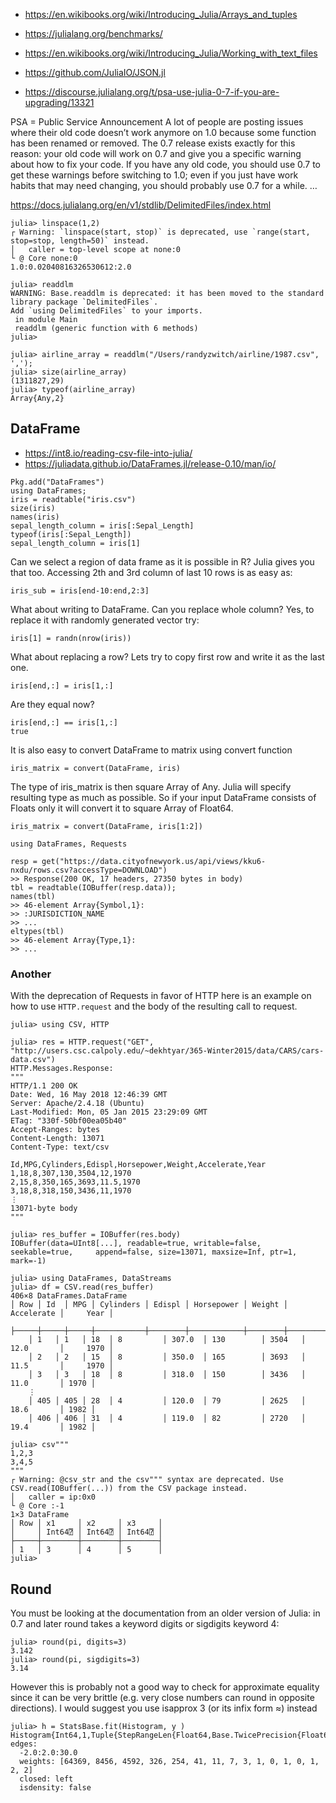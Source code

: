 
 * https://en.wikibooks.org/wiki/Introducing_Julia/Arrays_and_tuples
 * https://julialang.org/benchmarks/
 * https://en.wikibooks.org/wiki/Introducing_Julia/Working_with_text_files
 * https://github.com/JuliaIO/JSON.jl

 * https://discourse.julialang.org/t/psa-use-julia-0-7-if-you-are-upgrading/13321

PSA = Public Service Announcement A lot of people are posting issues where their old code doesn’t work anymore on 1.0 because some function has been renamed or removed. The 0.7 release exists exactly for this reason: your old code will work on 0.7 and give you a specific warning about how to fix your code. If you have any old code, you should use 0.7 to get these warnings before switching to 1.0; even if you just have work habits that may need changing, you should probably use 0.7 for a while. …

https://docs.julialang.org/en/v1/stdlib/DelimitedFiles/index.html


```
julia> linspace(1,2)
┌ Warning: `linspace(start, stop)` is deprecated, use `range(start, stop=stop, length=50)` instead.
│   caller = top-level scope at none:0
└ @ Core none:0
1.0:0.02040816326530612:2.0
```



```
julia> readdlm
WARNING: Base.readdlm is deprecated: it has been moved to the standard library package `DelimitedFiles`.
Add `using DelimitedFiles` to your imports.
 in module Main
 readdlm (generic function with 6 methods)
julia> 
```

```
julia> airline_array = readdlm("/Users/randyzwitch/airline/1987.csv", ',');
julia> size(airline_array)
(1311827,29)
julia> typeof(airline_array)
Array{Any,2}
```

DataFrame
--------

 * <https://int8.io/reading-csv-file-into-julia/>
 * <https://juliadata.github.io/DataFrames.jl/release-0.10/man/io/>

```
Pkg.add("DataFrames")
using DataFrames;
iris = readtable("iris.csv")
size(iris)
names(iris)
sepal_length_column = iris[:Sepal_Length]
typeof(iris[:Sepal_Length])
sepal_length_column = iris[1]
```

Can we select a region of data frame as it is possible in R?
Julia gives you that too.
Accessing 2th and 3rd column of last 10 rows is as easy as:

```
iris_sub = iris[end-10:end,2:3]
```

What about writing to DataFrame.
Can you replace whole column?
Yes, to replace it with randomly generated vector try:

```
iris[1] = randn(nrow(iris))
```

What about replacing a row?
Lets try to copy first row and write it as the last one.

```
iris[end,:] = iris[1,:]
```

Are they equal now?

```
iris[end,:] == iris[1,:]
true
```

It is also easy to convert DataFrame to matrix using convert function

```
iris_matrix = convert(DataFrame, iris)
```

The type of iris_matrix is then square Array of Any.
Julia will specify resulting type as much as possible.
So if your input DataFrame consists of Floats only it will convert
it to square Array of Float64.

```
iris_matrix = convert(DataFrame, iris[1:2])
```


```
using DataFrames, Requests

resp = get("https://data.cityofnewyork.us/api/views/kku6-nxdu/rows.csv?accessType=DOWNLOAD")
>> Response(200 OK, 17 headers, 27350 bytes in body)
tbl = readtable(IOBuffer(resp.data));
names(tbl)
>> 46-element Array{Symbol,1}:
>> :JURISDICTION_NAME
>> ...
eltypes(tbl)
>> 46-element Array{Type,1}:
>> ...
```

### Another

With the deprecation of Requests in favor of HTTP here is an example
on how to use `HTTP.request` and the body of the resulting call to
request.

```
julia> using CSV, HTTP

julia> res = HTTP.request("GET", "http://users.csc.calpoly.edu/~dekhtyar/365-Winter2015/data/CARS/cars-data.csv")
HTTP.Messages.Response:
"""
HTTP/1.1 200 OK
Date: Wed, 16 May 2018 12:46:39 GMT
Server: Apache/2.4.18 (Ubuntu)
Last-Modified: Mon, 05 Jan 2015 23:29:09 GMT
ETag: "330f-50bf00ea05b40"
Accept-Ranges: bytes
Content-Length: 13071
Content-Type: text/csv

Id,MPG,Cylinders,Edispl,Horsepower,Weight,Accelerate,Year
1,18,8,307,130,3504,12,1970
2,15,8,350,165,3693,11.5,1970
3,18,8,318,150,3436,11,1970    
⋮
13071-byte body
"""

julia> res_buffer = IOBuffer(res.body)
IOBuffer(data=UInt8[...], readable=true, writable=false, seekable=true,     append=false, size=13071, maxsize=Inf, ptr=1, mark=-1)

julia> using DataFrames, DataStreams
julia> df = CSV.read(res_buffer)
406×8 DataFrames.DataFrame
│ Row │ Id  │ MPG │ Cylinders │ Edispl │ Horsepower │ Weight │ Accelerate │     Year │
        ├─────┼─────┼─────┼───────────┼────────┼────────────┼────────┼────────────┼──────┤
	│ 1   │ 1   │ 18  │ 8         │ 307.0  │ 130        │ 3504   │ 12.0       │     1970 │
	│ 2   │ 2   │ 15  │ 8         │ 350.0  │ 165        │ 3693   │ 11.5       │     1970 │
	│ 3   │ 3   │ 18  │ 8         │ 318.0  │ 150        │ 3436   │ 11.0       │ 1970 │
	⋮    
	│ 405 │ 405 │ 28  │ 4         │ 120.0  │ 79         │ 2625   │ 18.6       │ 1982 │
	│ 406 │ 406 │ 31  │ 4         │ 119.0  │ 82         │ 2720   │ 19.4       │ 1982 │
```


```
julia> csv"""
1,2,3
3,4,5
"""
┌ Warning: @csv_str and the csv""" syntax are deprecated. Use CSV.read(IOBuffer(...)) from the CSV package instead.
│   caller = ip:0x0
└ @ Core :-1
1×3 DataFrame
│ Row │ x1     │ x2     │ x3     │
│     │ Int64⍰ │ Int64⍰ │ Int64⍰ │
├─────┼────────┼────────┼────────┤
│ 1   │ 3      │ 4      │ 5      │
julia>
```


Round
-----

You must be looking at the documentation from an older version of
Julia: in 0.7 and later round takes a keyword digits or sigdigits
keyword 4:

```
julia> round(pi, digits=3)
3.142
julia> round(pi, sigdigits=3)
3.14
```

However this is probably not a good way to check for approximate
equality since it can be very brittle (e.g. very close numbers can
round in opposite directions). I would suggest you use isapprox 3
(or its infix form ≈) instead

```
julia> h = StatsBase.fit(Histogram, y )
Histogram{Int64,1,Tuple{StepRangeLen{Float64,Base.TwicePrecision{Float64},Base.TwicePrecision{Float64}}}}
edges:
  -2.0:2.0:30.0
  weights: [64369, 8456, 4592, 326, 254, 41, 11, 7, 3, 1, 0, 1, 0, 1, 2, 2]
  closed: left
  isdensity: false
```

